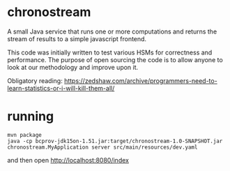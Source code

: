 # chronostream

A small Java service that runs one or more computations and returns the stream of results to a simple
javascript frontend.

This code was initially written to test various HSMs for correctness and performance. The purpose of open sourcing
the code is to allow anyone to look at our methodology and improve upon it.

Obligatory reading: https://zedshaw.com/archive/programmers-need-to-learn-statistics-or-i-will-kill-them-all/

# running

    mvn package
    java -cp bcprov-jdk15on-1.51.jar:target/chronostream-1.0-SNAPSHOT.jar chronostream.MyApplication server src/main/resources/dev.yaml

and then open [http://localhost:8080/index](http://localhost:8080/index)
